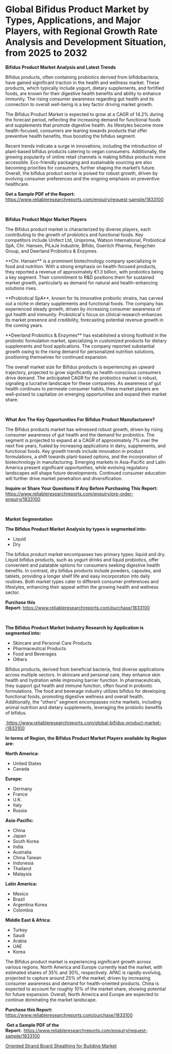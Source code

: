 <p><h1>Global Bifidus Product Market by Types, Applications, and Major Players, with Regional Growth Rate Analysis and Development Situation, from 2025 to 2032</h1></p><p><strong>Bifidus Product Market Analysis and Latest Trends</strong></p>
<p><p>Bifidus products, often containing probiotics derived from bifidobacteria, have gained significant traction in the health and wellness market. These products, which typically include yogurt, dietary supplements, and fortified foods, are known for their digestive health benefits and ability to enhance immunity. The rising consumer awareness regarding gut health and its connection to overall well-being is a key factor driving market growth.</p><p>The Bifidus Product Market is expected to grow at a CAGR of 14.2% during the forecast period, reflecting the increasing demand for functional foods and supplements that promote digestive health. As lifestyles become more health-focused, consumers are leaning towards products that offer preventive health benefits, thus boosting the bifidus segment.</p><p>Recent trends indicate a surge in innovations, including the introduction of plant-based bifidus products catering to vegan consumers. Additionally, the growing popularity of online retail channels is making bifidus products more accessible. Eco-friendly packaging and sustainable sourcing are also becoming priorities for consumers, further shaping the market’s future. Overall, the bifidus product sector is poised for robust growth, driven by evolving consumer preferences and the ongoing emphasis on preventive healthcare.</p></p>
<p><strong>Get a Sample PDF of the Report:&nbsp;</strong> <a href="https://www.reliableresearchreports.com/enquiry/request-sample/1833100?utm_campaign=2245&utm_medium=2&utm_source=Github&utm_content=ia&utm_term=26032025&utm_id=bifidus-product">https://www.reliableresearchreports.com/enquiry/request-sample/1833100</a></p>
<p>&nbsp;</p>
<p><strong>Bifidus Product Major Market Players</strong></p>
<p><p>The Bifidus product market is characterized by diverse players, each contributing to the growth of probiotics and functional foods. Key competitors include Unifect Ltd, Uniproma, Watson International, Probiotical SpA, Chr. Hansen, PiLeJe Industrie, Bifido, Goerlich Pharma, Fengchen Group, and Deerland Probiotics & Enzymes.</p><p>**Chr. Hansen** is a prominent biotechnology company specializing in food and nutrition. With a strong emphasis on health-focused products, they reported a revenue of approximately €1.3 billion, with probiotics being a key segment. Their commitment to R&D positions them for sustained market growth, particularly as demand for natural and health-enhancing solutions rises.</p><p>**Probiotical SpA**, known for its innovative probiotic strains, has carved out a niche in dietary supplements and functional foods. The company has experienced steady growth, driven by increasing consumer awareness of gut health and immunity. Probiotical's focus on clinical research enhances its market presence and credibility, forecasting potential revenue growth in the coming years.</p><p>**Deerland Probiotics & Enzymes** has established a strong foothold in the probiotic formulation market, specializing in customized products for dietary supplements and food applications. The company reported substantial growth owing to the rising demand for personalized nutrition solutions, positioning themselves for continued expansion.</p><p>The overall market size for Bifidus products is experiencing an upward trajectory, projected to grow significantly as health-conscious consumers drive demand. The anticipated CAGR for the probiotics market is robust, signaling a lucrative landscape for these companies. As awareness of gut health continues to permeate consumer habits, these market players are well-poised to capitalize on emerging opportunities and expand their market share.</p></p>
<p>&nbsp;</p>
<p><strong>What Are The Key Opportunities For Bifidus Product Manufacturers?</strong></p>
<p><p>The Bifidus products market has witnessed robust growth, driven by rising consumer awareness of gut health and the demand for probiotics. The segment is projected to expand at a CAGR of approximately 7% over the next five years, fueled by increasing applications in dairy, supplements, and functional foods. Key growth trends include innovation in product formulations, a shift towards plant-based options, and the incorporation of biotechnology in manufacturing. Emerging markets in Asia-Pacific and Latin America present significant opportunities, while evolving regulatory landscapes will shape future developments. Continued consumer education will further drive market penetration and diversification.</p></p>
<p><strong>Inquire or Share Your Questions If Any Before Purchasing This Report:</strong> <a href="https://www.reliableresearchreports.com/enquiry/pre-order-enquiry/1833100?utm_campaign=2245&utm_medium=2&utm_source=Github&utm_content=ia&utm_term=26032025&utm_id=bifidus-product">https://www.reliableresearchreports.com/enquiry/pre-order-enquiry/1833100</a></p>
<p>&nbsp;</p>
<p><strong>Market Segmentation</strong></p>
<p><strong>The Bifidus Product Market Analysis by types is segmented into:</strong></p>
<p><ul><li>Liquid</li><li>Dry</li></ul></p>
<p><p>The bifidus product market encompasses two primary types: liquid and dry. Liquid bifidus products, such as yogurt drinks and liquid probiotics, offer convenient and palatable options for consumers seeking digestive health benefits. In contrast, dry bifidus products include powders, capsules, and tablets, providing a longer shelf life and easy incorporation into daily routines. Both market types cater to different consumer preferences and lifestyles, enhancing their appeal within the growing health and wellness sector.</p></p>
<p><strong>Purchase this Report:&nbsp;</strong><a href="https://www.reliableresearchreports.com/purchase/1833100?utm_campaign=2245&utm_medium=2&utm_source=Github&utm_content=ia&utm_term=26032025&utm_id=bifidus-product">https://www.reliableresearchreports.com/purchase/1833100</a></p>
<p>&nbsp;</p>
<p><strong>The Bifidus Product Market Industry Research by Application is segmented into:</strong></p>
<p><ul><li>Skincare and Personal Care Products</li><li>Pharmaceutical Products</li><li>Food and Beverages</li><li>Others</li></ul></p>
<p><p>Bifidus products, derived from beneficial bacteria, find diverse applications across multiple sectors. In skincare and personal care, they enhance skin health and hydration while improving barrier function. In pharmaceuticals, they support gut health and immune function, often found in probiotic formulations. The food and beverage industry utilizes bifidus for developing functional foods, promoting digestive wellness and overall health. Additionally, the "others" segment encompasses niche markets, including animal nutrition and dietary supplements, leveraging the probiotic benefits of bifidus.</p></p>
<p><a href="https://www.reliableresearchreports.com/global-bifidus-product-market-r1833100?utm_campaign=2245&utm_medium=2&utm_source=Github&utm_content=ia&utm_term=26032025&utm_id=bifidus-product">&nbsp;https://www.reliableresearchreports.com/global-bifidus-product-market-r1833100</a></p>
<p><strong>In terms of Region, the Bifidus Product Market Players available by Region are:</strong></p>
<p>
    <p> <strong> North America: </strong>
        <ul>
            <li>United States</li>
            <li>Canada</li>
        </ul>
        </p> 
    <p> <strong> Europe: </strong>
        <ul>
            <li>Germany</li>
            <li>France</li>
            <li>U.K.</li>
            <li>Italy</li>
            <li>Russia</li>
        </ul>
        </p> 
    <p> <strong> Asia-Pacific: </strong>
        <ul>
            <li>China</li>
            <li>Japan</li>
            <li>South Korea</li>
            <li>India</li>
            <li>Australia</li>
            <li>China Taiwan</li>
            <li>Indonesia</li>
            <li>Thailand</li>
            <li>Malaysia</li>
        </ul>
        </p> 
    <p> <strong> Latin America: </strong>
        <ul>
            <li>Mexico</li>
            <li>Brazil</li>
            <li>Argentina Korea</li>
            <li>Colombia</li>
        </ul>
        </p> 
    <p> <strong> Middle East & Africa: </strong>
        <ul>
            <li>Turkey</li>
            <li>Saudi</li>
            <li>Arabia</li>
            <li>UAE</li>
            <li>Korea</li>
        </ul>
    </p>
    </p>
<p><p>The Bifidus product market is experiencing significant growth across various regions. North America and Europe currently lead the market, with estimated shares of 35% and 30%, respectively. APAC is rapidly evolving, projected to capture around 25% of the market, driven by increasing consumer awareness and demand for health-oriented products. China is expected to account for roughly 10% of the market share, showing potential for future expansion. Overall, North America and Europe are expected to continue dominating the market landscape.</p></p>
<p><strong>Purchase this Report: </strong><a href="https://www.reliableresearchreports.com/purchase/1833100?utm_campaign=2245&utm_medium=2&utm_source=Github&utm_content=ia&utm_term=26032025&utm_id=bifidus-product">https://www.reliableresearchreports.com/purchase/1833100</a></p>
<p>&nbsp;<strong>Get a Sample PDF of the Report:&nbsp;&nbsp;</strong><a href="https://www.reliableresearchreports.com/enquiry/request-sample/1833100?utm_campaign=2245&utm_medium=2&utm_source=Github&utm_content=ia&utm_term=26032025&utm_id=bifidus-product">https://www.reliableresearchreports.com/enquiry/request-sample/1833100</a></p>
<p><strong></strong></p>
<p><p><a href="https://github.com/SamiaChowdhury801/Market-Research-Report-List-2/blob/main/oriented-strand-board-sheathing-for-building-market.md?utm_campaign=2245&utm_medium=2&utm_source=Github&utm_content=ia&utm_term=26032025&utm_id=bifidus-product">Oriented Strand Board Sheathing for Building Market</a></p></p>